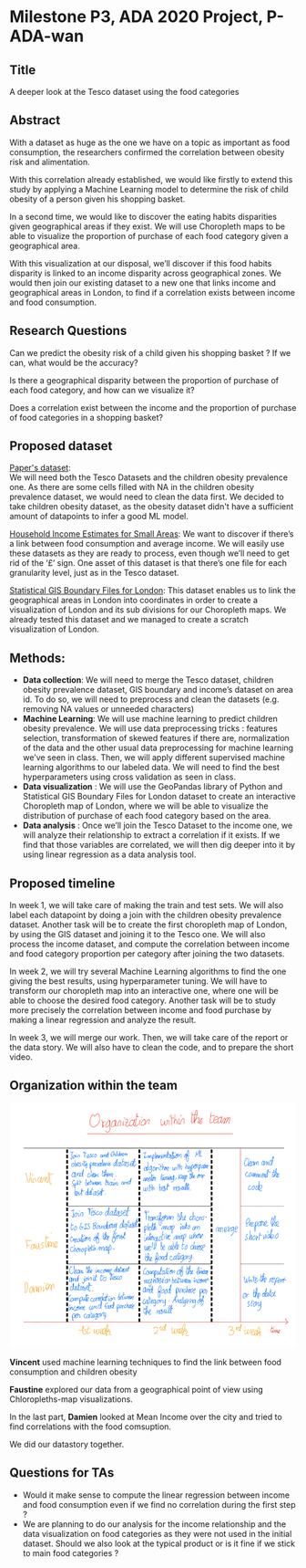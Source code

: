# Milestone P3, ADA 2020 Project, P-ADA-wan

## Title
A deeper look at the Tesco dataset using the food categories

## Abstract

With a dataset as huge as the one we have on a topic as important as food consumption, the researchers confirmed the correlation between obesity risk and alimentation. 

With this correlation already established, we would like firstly to extend this study by applying a Machine Learning model to determine the risk of child obesity of a person given his shopping basket. 

In a second time, we would like to discover the eating habits disparities given geographical areas if they exist. We will use Choropleth maps to be able to visualize the proportion of purchase of each food category given a geographical area. 

With this visualization at our disposal, we’ll discover if this food habits disparity is linked to an income disparity across geographical zones. We would then join our existing dataset to a new one that links income and geographical areas in London, to find if a correlation exists between income and food consumption. 

## Research Questions

Can we predict the obesity risk of a child given his shopping basket ? If we can, what would be the accuracy?

Is there a geographical disparity between the proportion of purchase of each food category, and how can we visualize it?

Does a correlation exist between the income and the proportion of purchase of food categories in a shopping basket?

## Proposed dataset 

[Paper's dataset](https://figshare.com/collections/Tesco_Grocery_1_0/4769354/2):  
We will need both the Tesco Datasets and the children obesity prevalence one. As there are some cells filled with NA in the children obesity prevalence dataset, we would need to clean the data first. We decided to take children obesity dataset, as the obesity dataset didn't have a sufficient amount of datapoints to infer a good ML model.

[ Household Income Estimates for Small Areas](https://data.london.gov.uk/dataset/household-income-estimates-small-areas): 
We want to discover if there’s a link between food consumption and average income. We will easily use these datasets as they are ready to process, even though we’ll need to get rid of the ‘£’ sign. One asset of this dataset is that there’s one file for each granularity level, just as in the Tesco dataset.

[Statistical GIS Boundary Files for London](https://data.london.gov.uk/dataset/statistical-gis-boundary-files-london): 
This dataset enables us to link the geographical areas in London into coordinates in order to create a visualization of London and its sub divisions for our Choropleth maps. We already tested this dataset and we managed to create a scratch visualization of London.      

## Methods: 

* **Data collection**: We will need to merge the Tesco dataset, children obesity prevalence dataset, GIS boundary and income’s dataset on area id. To do so, we will need to preprocess and clean the datasets (e.g. removing NA values or unneeded characters)
* **Machine Learning**: We will use machine learning to predict children obesity prevalence. We will use data preprocessing tricks : features selection, transformation of skewed features if there are, normalization of the data and the other usual data preprocessing for machine learning we’ve seen in class. Then, we will apply different supervised machine learning algorithms to our labeled data. We will need to find the best hyperparameters using cross validation as seen in class. 
* **Data visualization** : We will use the GeoPandas library of Python and  Statistical GIS Boundary Files for London dataset to create an interactive Choropleth map of London, where we will be able to visualize the distribution of purchase of each food category based on the area. 
* **Data analysis** : Once we’ll join the Tesco Dataset to the income one, we will analyze their relationship to extract a correlation if it exists. If we find that those variables are correlated, we will then dig deeper into it by using linear regression as a data analysis tool.

## Proposed timeline

In week 1, we will take care of making the train and test sets. We will also label each datapoint by doing a join with the children obesity prevalence dataset. 
Another task will be to create the first choropleth map of London, by using the GIS dataset and joining it to the Tesco one.
We will also process the income dataset, and compute the correlation between income and food category proportion per category after joining the two datasets.

In week 2, we will try several Machine Learning algorithms to find the one giving the best results, using hyperparameter tuning.
We will have to transform our choropleth map into an interactive one, where one will be able to choose the desired food category. 
Another task will be to study more precisely the correlation between income and food purchase by making a linear regression and analyze the result. 

In week 3, we will merge our work. Then, we will take care of the report or the data story. We will also have to clean the code, and to prepare the short video.

## Organization within the team 

![](organization.png)

**Vincent** used machine learning techniques to find the link between food consumption and children obesity

**Faustine** explored our data from a geographical point of view using Chloropleths-map visualizations. 

In the last part, **Damien** looked at Mean Income over the city and tried to find correlations with the food comsuption. 

We did our datastory together.

## Questions for TAs

* Would it make sense to compute the linear regression between income and food consumption even if we find no correlation during the first step ? 
* We are planning to do our analysis for the income relationship and the data visualization on food categories as they were not used in the initial dataset. Should we also look at the typical product or is it fine if we stick to main food categories ? 

